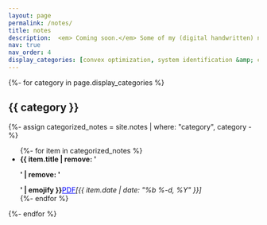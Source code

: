 ```yaml
---
layout: page
permalink: /notes/
title: notes
description:  <em> Coming soon.</em> Some of my (digital handwritten) notes on topics I've been learning since the beginning of my PhD in 2020.
nav: true
nav_order: 4
display_categories: [convex optimization, system identification &amp; control, nonsmooth optimization, neural networks, nonlinear programming]
---
```


{%- for category in page.display_categories %}
<h2 class="category">{{ category }}</h2>
{%- assign categorized_notes = site.notes | where: "category", category -%}
<ul>
{%- for item in categorized_notes %}
    <li>  <strong>{{ item.title | remove: '<p>' | remove: '</p>' | emojify }}</strong><a href="{{ item.pdf | prepend: '/assets/pdf/' | relative_url }}" class="btn btn-sm z-depth-1" role="button" style="color:blue;" target="_blank">PDF</a><em>[{{ item.date | date: "%b %-d, %Y" }}]</em> </li>
{%- endfor %}
</ul>
{%- endfor %}